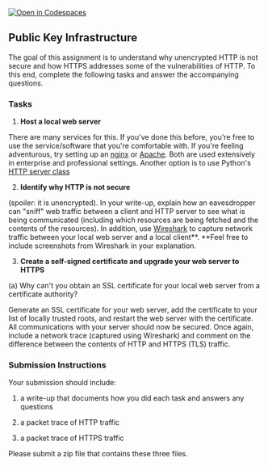 [![Open in Codespaces](https://classroom.github.com/assets/launch-codespace-2972f46106e565e64193e422d61a12cf1da4916b45550586e14ef0a7c637dd04.svg)](https://classroom.github.com/open-in-codespaces?assignment_repo_id=21210446)
## Public Key Infrastructure

The goal of this assignment is to understand why unencrypted HTTP is not
secure and how HTTPS addresses some of the vulnerabilities of HTTP. To
this end, complete the following tasks and answer the accompanying
questions. 

### Tasks

1. **Host a local web server**

There are many services for this. If you\'ve done this before, you\'re free to
use the service/software that you\'re comfortable with. If you\'re feeling
adventurous, try setting up an [nginx](https://www.nginx.com/) or
[Apache](https://httpd.apache.org/). Both are used extensively in enterprise
and professional settings. Another option is to use Python's [HTTP server
class](https://docs.python.org/3/library/http.server.html)


2. **Identify why HTTP is not secure**

(spoiler: it is unencrypted). In your write-up, explain how an
eavesdropper can \"sniff\" web traffic between a client and HTTP server
to see what is being communicated (including which resources are being
fetched and the contents of the resources). In addition, use
[Wireshark](https://www.wireshark.org/)
to capture network traffic between your local web server
and a local client**. **Feel free to include screenshots from Wireshark
in your explanation. 

3. **Create a self-signed certificate and upgrade your web server to
HTTPS**

(a) Why can\'t you obtain an SSL certificate for your local web
server from a certificate authority? 

Generate an SSL certificate for your web server, add the certificate to
your list of locally trusted roots, and restart the web server with the
certificate. All communications with your server should now be secured.
Once again, include a network trace (captured using Wireshark) and
comment on the difference between the contents of HTTP and HTTPS (TLS)
traffic. 

### Submission Instructions

Your submission should include:

1. a write-up that documents how you did each task and answers any
questions

2. a packet trace of HTTP traffic

3. a packet trace of HTTPS traffic

Please submit a zip file that contains these three files. 
